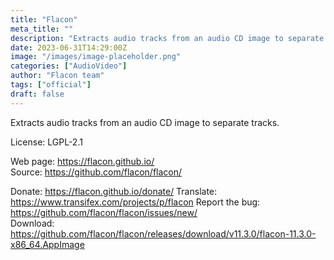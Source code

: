 ```yaml
---
title: "Flacon"
meta_title: ""
description: "Extracts audio tracks from an audio CD image to separate tracks."
date: 2023-06-31T14:29:00Z
image: "/images/image-placeholder.png"
categories: ["AudioVideo"]
author: "Flacon team"
tags: ["official"]
draft: false
---
```


Extracts audio tracks from an audio CD image to separate tracks.

License: LGPL-2.1

Web page: https://flacon.github.io/  
Source: https://github.com/flacon/flacon/

Donate: https://flacon.github.io/donate/
Translate: https://www.transifex.com/projects/p/flacon
Report the bug: https://github.com/flacon/flacon/issues/new/   
Download: https://github.com/flacon/flacon/releases/download/v11.3.0/flacon-11.3.0-x86_64.AppImage
